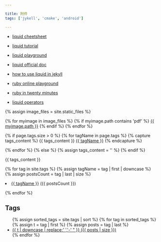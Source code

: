 ```yaml
---

title: 附件
tags: ['jykell', 'cmake', 'android']

---
```


 * [liquid cheetsheet](https://cloudcannon.com/community/jekyll-cheat-sheet/)

 * [liquid tutorial](https://cloudcannon.com/community/learn/jekyll-tutorial/)

 * [liquid playground](https://geekplayers.com/run-liquild-online.html)

 * [liquid official doc](https://shopify.github.io/liquid/basics/introduction/)

 * [how to use liquid in jekyll](https://blog.webjeda.com/jekyll-liquid/)

 * [ruby online playground](https://try.ruby-lang.org/)

 * [ruby in twenty minutes](https://www.ruby-lang.org/zh_cn/documentation/quickstart/)

 * [liquid operators](https://learn.microsoft.com/en-us/power-apps/maker/portals/liquid/liquid-operators)


{% assign image_files = site.static_files %}

{% for myimage in image_files %}
  {% if myimage.path contains 'pdf' %}
    <a href="{{ myimage.path }}">{{ myimage.path }}</a>
  {% endif %}
{% endfor %}


 {% if page.tags.size > 0 %} 
   {% for tagName in page.tags %} 
      {% capture tags_content %}
        {{ tags_content }} 
        <a href='/tags?tagName={{ tagName }}'><i class='glyphicon glyphicon-tag'></i>{{ tagName }}</a>
      {% endcapture %} 
      
  {% endfor %} 
  {% else %} 
    {% assign tags_content = '' %} 
  {% endif %} 
  
  {{ tags_content }} 


 {% for tag in site.tags %} 
 {% assign tagName = tag | first | downcase %} 
 {% assign postsCount = tag | last | size %} 
 <li>
 <a href='/tags?tagName={{ tagName }}'><i class='glyphicon glyphicon-tag'></i>{{ tagName }}</a>
 ({{ postsCount }})
 </li> 
 
 {% endfor %} 


 <h2>Tags</h2>
<ul>
  {% assign sorted_tags = site.tags | sort %}
  {% for tag in sorted_tags %}
    {% assign t = tag | first %}
    {% assign posts = tag | last %}
    <li>
      <a href="/tags/# {{ "{{ t | downcase | replace:' ','-'" }}}}">
        {{ t | downcase | replace:' ','-' " }}
        <span>({{ posts | size }})</span>
      </a>
    </li>
  {% endfor %}
</ul>